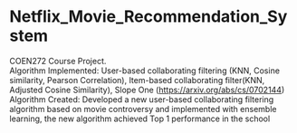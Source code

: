 # Netflix_Movie_Recommendation_System

COEN272 Course Project. <br>
Algorithm Implemented: User-based collaborating filtering (KNN, Cosine similarity, Pearson Correlation), Item-based collaborating filter(KNN, Adjusted Cosine Similarity), Slope One (https://arxiv.org/abs/cs/0702144)
Algorithm Created: Developed a new user-based collaborating filtering algorithm based on movie controversy and implemented with ensemble learning, the new algorithm achieved Top 1 performance in the school
